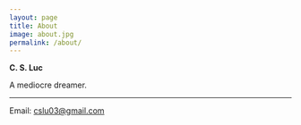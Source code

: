```yaml
---
layout: page
title: About
image: about.jpg
permalink: /about/
---
```


**C. S. Luc**

A mediocre dreamer.

****

Email: cslu03@gmail.com